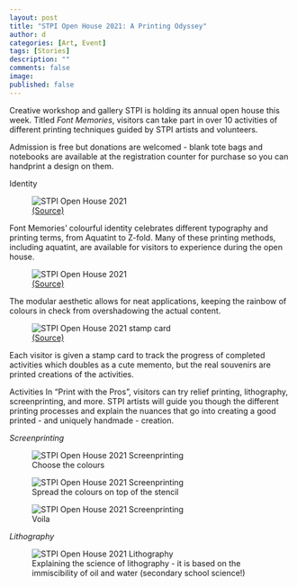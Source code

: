 ```yaml
---
layout: post
title: "STPI Open House 2021: A Printing Odyssey"
author: d
categories: [Art, Event]
tags: [Stories]
description: ""
comments: false
image: 
published: false
---
```


Creative workshop and gallery STPI is holding its annual open house this week. Titled <i>Font Memories</i>, visitors can take part in over 10 activities of different printing techniques guided by STPI artists and volunteers.

Admission is free but donations are welcomed - blank tote bags and notebooks are available at the registration counter for purchase so you can handprint a design on them. 

<b2>Identity</b2>
<figure>
<img src="https://i.imgur.com/aJjdHGX.png" alt="STPI Open House 2021">
<figcaption><a href="https://www.facebook.com/STPICreativeWorkshopandGallery/photos/3967972176556379" target="_blank">(Source)</a></figcaption>
</figure>

Font Memories’ colourful identity celebrates different typography and printing terms, from Aquatint to Z-fold. Many of these printing methods, including aquatint, are available for visitors to experience during the open house. 

<figure>
<img src="https://i.imgur.com/7Rd7sYB.jpg" alt="STPI Open House 2021">
<figcaption><a href="https://www.facebook.com/STPICreativeWorkshopandGallery/photos" target="_blank">(Source)</a></figcaption>
</figure>

The modular aesthetic allows for neat applications, keeping the rainbow of colours in check from overshadowing the actual content.  

<figure>
<img src="https://i.imgur.com/3hUKODQ.gifv" alt="STPI Open House 2021 stamp card">
<figcaption><a href="https://www.stpi.com.sg/programmes/" target="_blank">(Source)</a></figcaption>
</figure>

Each visitor is given a stamp card to track the progress of completed activities which doubles as a cute memento, but the real souvenirs are printed creations of the activities. 

<b2>Activities</b2>
In “Print with the Pros”, visitors can try relief printing, lithography, screenprinting, and more. STPI artists will guide you though the different printing processes and explain the nuances that go into creating a good printed - and uniquely handmade - creation. 

<i>Screenprinting</i>
<figure>
<img src="https://i.imgur.com/W29Ob3M.jpg" alt="STPI Open House 2021 Screenprinting">
<figcaption>Choose the colours</figcaption>
</figure>

<figure>
<img src="https://i.imgur.com/vrp2ved.gifv" alt="STPI Open House 2021 Screenprinting">
<figcaption>Spread the colours on top of the stencil</figcaption>
</figure>

<figure>
<img src="https://i.imgur.com/ONAJiw4.jpg" alt="STPI Open House 2021 Screenprinting">
<figcaption>Voila</figcaption>
</figure>

<i>Lithography</i>
<figure>
<img src="https://i.imgur.com/bdDGcsh.jpg" alt="STPI Open House 2021 Lithography">
<figcaption>Explaining the science of lithography - it is based on the immiscibility of oil and water (secondary school science!)</figcaption>
</figure>
